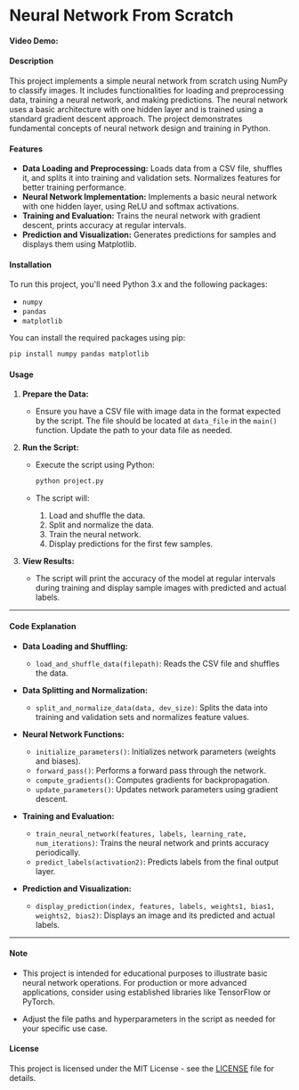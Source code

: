 #  Neural Network From Scratch
#### Video Demo: <URL HERE>

#### Description

This project implements a simple neural network from scratch using NumPy to classify images. It includes functionalities for loading and preprocessing data, training a neural network, and making predictions. The neural network uses a basic architecture with one hidden layer and is trained using a standard gradient descent approach. The project demonstrates fundamental concepts of neural network design and training in Python.

#### Features

- **Data Loading and Preprocessing:** Loads data from a CSV file, shuffles it, and splits it into training and validation sets. Normalizes features for better training performance.
- **Neural Network Implementation:** Implements a basic neural network with one hidden layer, using ReLU and softmax activations.
- **Training and Evaluation:** Trains the neural network with gradient descent, prints accuracy at regular intervals.
- **Prediction and Visualization:** Generates predictions for samples and displays them using Matplotlib.

#### Installation

To run this project, you'll need Python 3.x and the following packages:

- `numpy`
- `pandas`
- `matplotlib`

You can install the required packages using pip:

```bash
pip install numpy pandas matplotlib
```

#### Usage

1. **Prepare the Data:**
   - Ensure you have a CSV file with image data in the format expected by the script. The file should be located at `data_file` in the `main()` function. Update the path to your data file as needed.

2. **Run the Script:**
   - Execute the script using Python:

     ```bash
     python project.py
     ```

   - The script will:
     1. Load and shuffle the data.
     2. Split and normalize the data.
     3. Train the neural network.
     4. Display predictions for the first few samples.

3. **View Results:**
   - The script will print the accuracy of the model at regular intervals during training and display sample images with predicted and actual labels.
----

#### Code Explanation

- **Data Loading and Shuffling:**
  - `load_and_shuffle_data(filepath)`: Reads the CSV file and shuffles the data.
  
- **Data Splitting and Normalization:**
  - `split_and_normalize_data(data, dev_size)`: Splits the data into training and validation sets and normalizes feature values.

- **Neural Network Functions:**
  - `initialize_parameters()`: Initializes network parameters (weights and biases).
  - `forward_pass()`: Performs a forward pass through the network.
  - `compute_gradients()`: Computes gradients for backpropagation.
  - `update_parameters()`: Updates network parameters using gradient descent.

- **Training and Evaluation:**
  - `train_neural_network(features, labels, learning_rate, num_iterations)`: Trains the neural network and prints accuracy periodically.
  - `predict_labels(activation2)`: Predicts labels from the final output layer.

- **Prediction and Visualization:**
  - `display_prediction(index, features, labels, weights1, bias1, weights2, bias2)`: Displays an image and its predicted and actual labels.
---

#### Note

- This project is intended for educational purposes to illustrate basic neural network operations. For production or more advanced applications, consider using established libraries like TensorFlow or PyTorch.

- Adjust the file paths and hyperparameters in the script as needed for your specific use case.

#### License

This project is licensed under the MIT License - see the [LICENSE](LICENSE) file for details.
